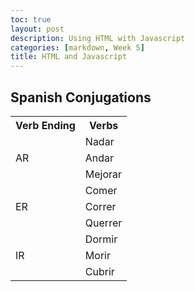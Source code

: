 ```yaml
---
toc: true
layout: post
description: Using HTML with Javascript
categories: [markdown, Week 5]
title: HTML and Javascript
---
```


## Spanish Conjugations

<table id="mine" style = "width:100%">
    <tr>
        <th>Verb Ending</th>
        <th>Verbs</th>
    </tr>
    <tr>
        <td rowspan="3">AR</td>
        <td>Nadar</td>
    </tr>
    <tr>
        <td>Andar</td>
    <tr>
        <td>Mejorar</td>
    </tr>
    <tr>
        <td rowspan="3">ER</td>
        <td>Comer</td>
    </tr>
    <tr>
        <td>Correr</td>
    <tr>
        <td>Querrer</td>
    <tr>
        <td rowspan="3">IR</td>
        <td>Dormir</td>
    </tr>
    <tr>
        <td>Morir</td>
    <tr>
        <td>Cubrir</td>
    </tr>
</table>